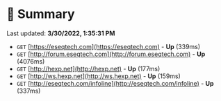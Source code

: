 # 📖 Summary
Last updated: **3/30/2022, 1:35:31 PM**

- `GET` [https://eseqtech.com](https://eseqtech.com) - **Up** (339ms)
- `GET` [http://forum.eseqtech.com](http://forum.eseqtech.com) - **Up** (4076ms)
- `GET` [http://hexp.net](http://hexp.net) - **Up** (177ms)
- `GET` [http://ws.hexp.net](http://ws.hexp.net) - **Up** (159ms)
- `GET` [http://eseqtech.com/infoline](http://eseqtech.com/infoline) - **Up** (337ms)
